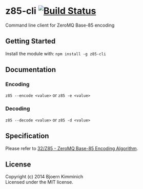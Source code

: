 # z85-cli [![Build Status](https://secure.travis-ci.org/bkimminich/z85-cli.png?branch=master)](http://travis-ci.org/bkimminich/z85-cli)

Command line client for ZeroMQ Base-85 encoding

## Getting Started
Install the module with: `npm install -g z85-cli`

## Documentation

### Encoding
```z85 --encode <value>``` or ```z85 -e <value>```

### Decoding
```z85 --decode <value>``` or ```z85 -d <value>```

## Specification

Please refer to [32/Z85 - ZeroMQ Base-85 Encoding Algorithm](http://rfc.zeromq.org/spec:32). 

## License
Copyright (c) 2014 Bjoern Kimminich  
Licensed under the MIT license.
